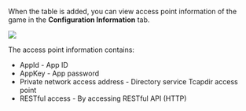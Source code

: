 [//]: # (chinagitpath:XXXXX)

When the table is added, you can view access point information of the game in the **Configuration Information** tab.

![](https://main.qcloudimg.com/raw/020fd424192cd1b0b6428a4e03a9e76b.png)

The access point information contains:
* AppId - App ID
* AppKey - App password
* Private network access address - Directory service Tcapdir access point
* RESTful access - By accessing RESTful API (HTTP)

